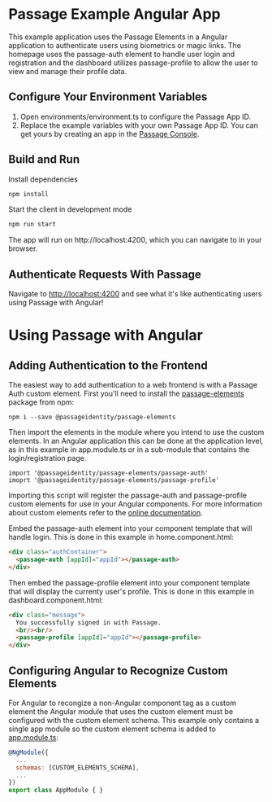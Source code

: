 # Passage Example Angular App

This example application uses the Passage Elements in a Angular application to authenticate users using biometrics or magic links. The homepage uses the passage-auth element to handle user login and registration and the dashboard utilizes passage-profile to allow the user to view and manage their profile data.

## Configure Your Environment Variables

1. Open environments/environment.ts to configure the Passage App ID.
2. Replace the example variables with your own Passage App ID. You can get yours by creating an app in the [Passage Console](https://console.passage.id).


## Build and Run

Install dependencies
```bash
npm install
```

Start the client in development mode
```bash
npm run start
```

The app will run on http://localhost:4200, which you can navigate to in your browser.

## Authenticate Requests With Passage

Navigate to [http://localhost:4200](http://localhost:4200) and see what it's like authenticating users using Passage with Angular!

# Using Passage with Angular

## Adding Authentication to the Frontend
The easiest way to add authentication to a web frontend is with a Passage Auth custom element. First you'll need to install the [passage-elements](https://www.npmjs.com/package/@passageidentity/passage-elements) package from npm:
```
npm i --save @passageidentity/passage-elements
```
Then import the elements in the module where you intend to use the custom elements. In an Angular application this can be done at the application level, as in this example in app.module.ts or in a sub-module that contains the login/registration page.
```
import '@passageidentity/passage-elements/passage-auth'
imoprt '@passageidentity/passage-elements/passage-profile'
```
Importing this script will register the passage-auth and passage-profile custom elements for use in your Angular components. For more information about custom elements refer to the [online documentation](https://developer.mozilla.org/en-US/docs/Web/Web_Components/Using_custom_elements).

Embed the passage-auth element into your component template that will handle login. This is done in this example in home.component.html:
```html
<div class="authContainer">
  <passage-auth [appId]="appId"></passage-auth>
</div>
```

Then embed the passage-profile element into your component template that will display the currenty user's profile. This is done in this example in dashboard.component.html:
```html
<div class="message">
  You successfully signed in with Passage.
  <br/><br/>
  <passage-profile [appId]="appId"></passage-profile>
</div>
```


## Configuring Angular to Recognize Custom Elements
For Angular to recongize a non-Angular component tag as a custom element the Angular module that uses the custom element must be configured with the custom element schema. This example only contains a single app module so the custom element schema is added to [app.module.ts](https://github.com/passageidentity/example-angular/blob/main/frontend/src/app/app.module.ts):
```javascript
@NgModule({
  ...
  schemas: [CUSTOM_ELEMENTS_SCHEMA],
  ...
})
export class AppModule { }
```

